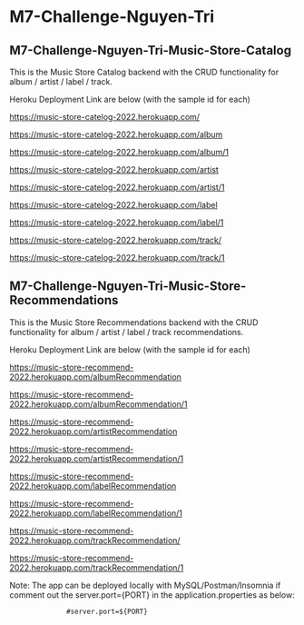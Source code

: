 # M7-Challenge-Nguyen-Tri

## M7-Challenge-Nguyen-Tri-Music-Store-Catalog

This is the Music Store Catalog backend with the CRUD functionality for album / artist / label / track.

Heroku Deployment Link are below (with the sample id for each)

https://music-store-catelog-2022.herokuapp.com/



https://music-store-catelog-2022.herokuapp.com/album


https://music-store-catelog-2022.herokuapp.com/album/1



https://music-store-catelog-2022.herokuapp.com/artist


https://music-store-catelog-2022.herokuapp.com/artist/1



https://music-store-catelog-2022.herokuapp.com/label


https://music-store-catelog-2022.herokuapp.com/label/1



https://music-store-catelog-2022.herokuapp.com/track/

https://music-store-catelog-2022.herokuapp.com/track/1


## M7-Challenge-Nguyen-Tri-Music-Store-Recommendations

This is the Music Store Recommendations backend with the CRUD functionality for album / artist / label / track recommendations.

Heroku Deployment Link are below (with the sample id for each)

https://music-store-recommend-2022.herokuapp.com/albumRecommendation

https://music-store-recommend-2022.herokuapp.com/albumRecommendation/1


https://music-store-recommend-2022.herokuapp.com/artistRecommendation

https://music-store-recommend-2022.herokuapp.com/artistRecommendation/1


https://music-store-recommend-2022.herokuapp.com/labelRecommendation

https://music-store-recommend-2022.herokuapp.com/labelRecommendation/1


https://music-store-recommend-2022.herokuapp.com/trackRecommendation/

https://music-store-recommend-2022.herokuapp.com/trackRecommendation/1



Note: The app can be deployed locally with MySQL/Postman/Insomnia if comment out the server.port={PORT} in the application.properties as below: 

                  #server.port=${PORT}

